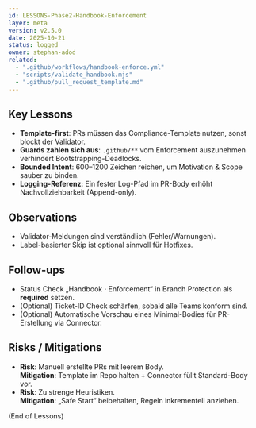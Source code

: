```yaml
---
id: LESSONS-Phase2-Handbook-Enforcement
layer: meta
version: v2.5.0
date: 2025-10-21
status: logged
owner: stephan-adod
related:
  - ".github/workflows/handbook-enforce.yml"
  - "scripts/validate_handbook.mjs"
  - ".github/pull_request_template.md"
---
```


## Key Lessons
- **Template-first**: PRs müssen das Compliance-Template nutzen, sonst blockt der Validator.
- **Guards zahlen sich aus**: `.github/**` vom Enforcement auszunehmen verhindert Bootstrapping-Deadlocks.
- **Bounded Intent**: 600–1200 Zeichen reichen, um Motivation & Scope sauber zu binden.
- **Logging-Referenz**: Ein fester Log-Pfad im PR-Body erhöht Nachvollziehbarkeit (Append-only).

## Observations
- Validator-Meldungen sind verständlich (Fehler/Warnungen). 
- Label-basierter Skip ist optional sinnvoll für Hotfixes.

## Follow-ups
- Status Check „Handbook · Enforcement“ in Branch Protection als **required** setzen.
- (Optional) Ticket-ID Check schärfen, sobald alle Teams konform sind.
- (Optional) Automatische Vorschau eines Minimal-Bodies für PR-Erstellung via Connector.

## Risks / Mitigations
- **Risk**: Manuell erstellte PRs mit leerem Body.  
  **Mitigation**: Template im Repo halten + Connector füllt Standard-Body vor.
- **Risk**: Zu strenge Heuristiken.  
  **Mitigation**: „Safe Start“ beibehalten, Regeln inkrementell anziehen.

(End of Lessons)
